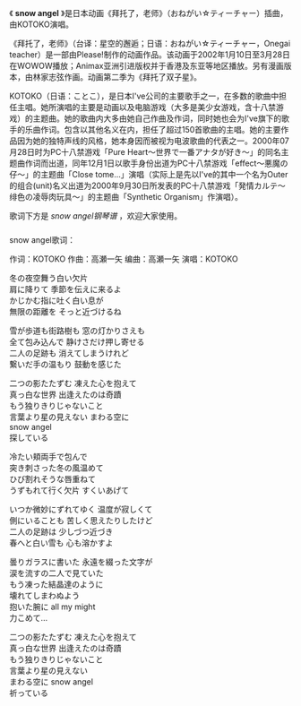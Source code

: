 

《 **snow angel** 》是日本动画《拜托了，老师》（おねがい☆ティーチャー）插曲，由KOTOKO演唱。

  

《拜托了，老师》（台译：星空的邂逅；日语：おねがい☆ティーチャー，Onegai
teacher）是一部由Please!制作的动画作品。该动画于2002年1月10日至3月28日在WOWOW播放；Animax亚洲引进版权并于香港及东亚等地区播放。另有漫画版本，由林家志弦作画。动画第二季为《拜托了双子星》。

  

KOTOKO（日语：ことこ），是日本I've公司的主要歌手之一，在多数的歌曲中担任主唱。她所演唱的主要是动画以及电脑游戏（大多是美少女游戏，含十八禁游戏）的主题曲。她的歌曲内大多由她自己作曲及作词，同时她也会为I've旗下的歌手的乐曲作词。包含以其他名义在内，担任了超过150首歌曲的主唱。她的主要作品因为她的独特声线的风格，她本身因而被视为电波歌曲的代表之一。2000年07月28日时为PC十八禁游戏「Pure
Heart～世界で一番アナタが好き～」的同名主题曲作词而出道，同年12月1日以歌手身份出道为PC十八禁游戏「effect～悪魔の仔～」的主题曲「Close
tome...」演唱（实际上是先以I've的其中一个名为Outer的组合(unit)名义出道为2000年9月30日所发表的PC十八禁游戏「発情カルテ～绯色の凌辱肉玩具～」的主题曲「Synthetic
Organism」作演唱）。

  

歌词下方是 _snow angel钢琴谱_ ，欢迎大家使用。

###  
snow angel歌词：

作词：KOTOKO 作曲：高瀬一矢 编曲：高瀬一矢 演唱：KOTOKO  

  
冬の夜空舞う白い欠片  
肩に降りて 季節を伝えに来るよ  
かじかむ指に吐く白い息が  
無限の距離を そっと近づけるね

雪が歩道も街路樹も 窓の灯かりさえも  
全て包み込んで 静けさだけ押し寄せる  
二人の足跡も 消えてしまうけれど  
繋いだ手の温もり 鼓動を感じた

二つの影たたずむ 凍えた心を抱えて  
真っ白な世界 出逢えたのは奇蹟  
もう独りきりじゃないこと  
言葉より星の見えない まわる空に  
snow angel  
探している

冷たい頬両手で包んで  
突き刺さった冬の風温めて  
ひび割れそうな唇重ねて  
うずもれて行く欠片 すくいあげて

いつか微妙にずれてゆく 温度が寂しくて  
側にいることも 苦しく思えたりしたけど  
二人の足跡は 少しづつ近づき  
春へと白い雪も 心も溶かすよ

曇りガラスに書いた 永遠を綴った文字が  
涙を流すの二人で見ていた  
もう凍った結晶達のように  
壊れてしまわぬよう  
抱いた腕に all my might  
力こめて…

二つの影たたずむ 凍えた心を抱えて  
真っ白な世界 出逢えたのは奇蹟  
もう独りきりじゃないこと  
言葉より星の見えない  
まわる空に snow angel  
祈っている

